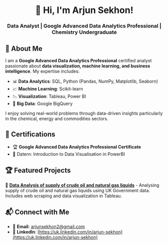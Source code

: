 <h1 align="center">👋 Hi, I'm Arjun Sekhon!</h1>
<h3 align="center">Data Analyst | Google Advanced Data Analytics Professional | Chemistry Undergraduate</h3>

## 🚀 About Me
I am a **Google Advanced Data Analytics Professional** certified analyst passionate about **data visualization, machine learning, and business intelligence**. My expertise includes:
- 📊 **Data Analytics**: SQL, Python (Pandas, NumPy, Matplotlib, Seaborn)
- 📈 **Machine Learning**: Scikit-learn
- 📉 **Visualization**: Tableau, Power BI
- 💾 **Big Data**: Google BigQuery

I enjoy solving real-world problems through data-driven insights particularly in the chemical, energy and commodities sectors.

## 🎯 Certifications
- 🏆 **Google Advanced Data Analytics Professional Certificate**
- 📜 Datern: Introduction to Data Visualisation in PowerBI

## 🏆 Featured Projects
🔹 **[Data Analysis of supply of crude oil and natural gas liquids](https://github.com/arjunsekhon/uk_govt_energy_analysis)** - Analysing supply of crude oil and natural gas liquids using UK Government data. Includes web scraping and data visualization in Tableau.

## 📬 Connect with Me
- 📧 **Email**: arjunsekhon2@gmail.com
- 💼 **LinkedIn**: [https://uk.linkedin.com/in/arjun-sekhon](https://uk.linkedin.com/in/arjun-sekhon)
